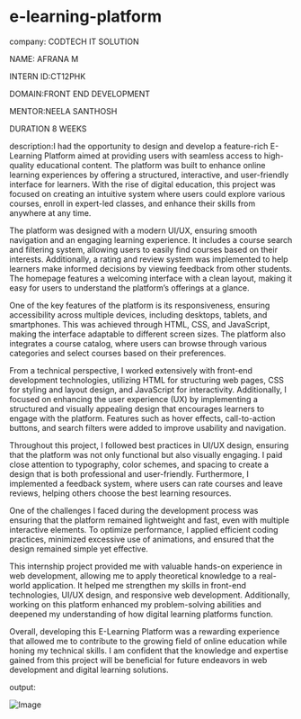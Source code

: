 # e-learning-platform
company: CODTECH IT SOLUTION

NAME: AFRANA M

INTERN ID:CT12PHK

DOMAIN:FRONT END DEVELOPMENT

MENTOR:NEELA SANTHOSH

DURATION 8 WEEKS

description:I had the opportunity to design and develop a feature-rich E-Learning Platform aimed at providing users with seamless access to high-quality educational content. The platform was built to enhance online learning experiences by offering a structured, interactive, and user-friendly interface for learners. With the rise of digital education, this project was focused on creating an intuitive system where users could explore various courses, enroll in expert-led classes, and enhance their skills from anywhere at any time.

The platform was designed with a modern UI/UX, ensuring smooth navigation and an engaging learning experience. It includes a course search and filtering system, allowing users to easily find courses based on their interests. Additionally, a rating and review system was implemented to help learners make informed decisions by viewing feedback from other students. The homepage features a welcoming interface with a clean layout, making it easy for users to understand the platform’s offerings at a glance.

One of the key features of the platform is its responsiveness, ensuring accessibility across multiple devices, including desktops, tablets, and smartphones. This was achieved through HTML, CSS, and JavaScript, making the interface adaptable to different screen sizes. The platform also integrates a course catalog, where users can browse through various categories and select courses based on their preferences.

From a technical perspective, I worked extensively with front-end development technologies, utilizing HTML for structuring web pages, CSS for styling and layout design, and JavaScript for interactivity. Additionally, I focused on enhancing the user experience (UX) by implementing a structured and visually appealing design that encourages learners to engage with the platform. Features such as hover effects, call-to-action buttons, and search filters were added to improve usability and navigation.

Throughout this project, I followed best practices in UI/UX design, ensuring that the platform was not only functional but also visually engaging. I paid close attention to typography, color schemes, and spacing to create a design that is both professional and user-friendly. Furthermore, I implemented a feedback system, where users can rate courses and leave reviews, helping others choose the best learning resources.

One of the challenges I faced during the development process was ensuring that the platform remained lightweight and fast, even with multiple interactive elements. To optimize performance, I applied efficient coding practices, minimized excessive use of animations, and ensured that the design remained simple yet effective.

This internship project provided me with valuable hands-on experience in web development, allowing me to apply theoretical knowledge to a real-world application. It helped me strengthen my skills in front-end technologies, UI/UX design, and responsive web development. Additionally, working on this platform enhanced my problem-solving abilities and deepened my understanding of how digital learning platforms function.

Overall, developing this E-Learning Platform was a rewarding experience that allowed me to contribute to the growing field of online education while honing my technical skills. I am confident that the knowledge and expertise gained from this project will be beneficial for future endeavors in web development and digital learning solutions.

output: 

![Image](https://github.com/user-attachments/assets/6d8b42c1-4ff3-4318-8438-0cfb0709fe6a)


